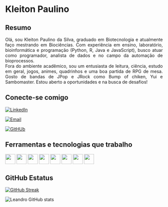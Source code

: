 # Kleiton Paulino

## Resumo

<p align="justify">
    Olá, sou Kleiton Paulino da Silva, graduado em Biotecnologia e atualmente faço mestrando em Biociências. Com experiência em ensino, laboratório, bioinformática e programação (Python, R, Java e JavaScript), busco atuar como programador, analista de dados e no campo da automação de bioprocessos. <br>Fora do ambiente acadêmico, sou um entusiasta de leitura, ciência, estudo em geral, jogos, animes, quadrinhos e uma boa partida de RPG de mesa. Gosto de bandas de JPop e JRock como Bump of chiken, Yui e Sambomaster. Estou aberto a oportunidades e na busca de desafios!

## Conecte-se comigo

[![LinkedIn](https://img.shields.io/badge/LinkedIn-3b70a2?style=for-the-badge&logo=linkedin&logoColor=white)](https://www.linkedin.com/in/kleitonpaulinodasilva/)

[![Email](https://img.shields.io/badge/Gmail-3b70a2?style=for-the-badge&logo=gmail&logoColor=white)](kleitonpaulinodasilva@gmail.com)

[![GitHUb](https://img.shields.io/badge/GitHub-3b70a2?style=for-the-badge&logo=github&logoColor=white)](https://github.com/kleitonpaulino)

## Ferramentas e tecnologias que trabalho

<img src="https://cdn.jsdelivr.net/gh/devicons/devicon/icons/python/python-original.svg" height="32" width="32"/>
<img src="https://upload.wikimedia.org/wikipedia/commons/thumb/1/1b/R_logo.svg/991px-R_logo.svg.png" height="32" width="32"/>
<img src="https://www.svgrepo.com/download/184143/java.svg" height="32" width="32"/>
<img src="https://static-00.iconduck.com/assets.00/android-studio-icon-486x512-zp9um7zl.png" height="32" width="32"/>
<img src="https://seeklogo.com/images/J/javascript-logo-8892AEFCAC-seeklogo.com.png" height="32" width="32"/>
<img src="https://upload.wikimedia.org/wikipedia/commons/thumb/6/62/CSS3_logo.svg/800px-CSS3_logo.svg.png" height="32" width="32"/>
<img src="https://cdn-icons-png.flaticon.com/512/1532/1532556.png" height="32" width="32"/>
<img src="https://upload.wikimedia.org/wikipedia/commons/thumb/3/3f/Git_icon.svg/2048px-Git_icon.svg.png" height="32" width="32"/>



## GitHub Estatus
[![GitHub Streak](https://streak-stats.demolab.com/?user=kleitonpaulino&theme=bear&background=000&border=30A3DC&dates=FFF)](https://git.io/streak-stats)

![Leandro GitHub stats](https://github-readme-stats.vercel.app/api?username=kleitonpaulino&show_icons=true&theme=radical)